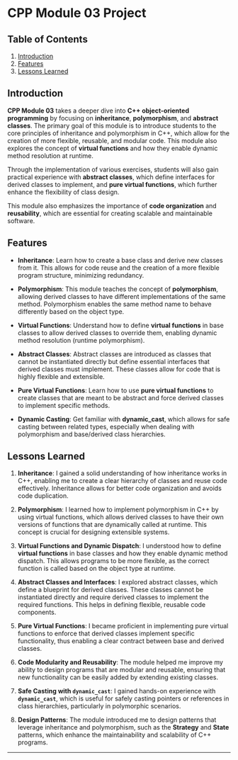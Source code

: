 # CPP Module 03 Project

## Table of Contents
1. [Introduction](#introduction)
2. [Features](#features)
3. [Lessons Learned](#lessons-learned)

## Introduction

**CPP Module 03** takes a deeper dive into **C++ object-oriented programming** by focusing on **inheritance**, **polymorphism**, and **abstract classes**. The primary goal of this module is to introduce students to the core principles of inheritance and polymorphism in C++, which allow for the creation of more flexible, reusable, and modular code. This module also explores the concept of **virtual functions** and how they enable dynamic method resolution at runtime.

Through the implementation of various exercises, students will also gain practical experience with **abstract classes**, which define interfaces for derived classes to implement, and **pure virtual functions**, which further enhance the flexibility of class design.

This module also emphasizes the importance of **code organization** and **reusability**, which are essential for creating scalable and maintainable software.

## Features

- **Inheritance**: Learn how to create a base class and derive new classes from it. This allows for code reuse and the creation of a more flexible program structure, minimizing redundancy.

- **Polymorphism**: This module teaches the concept of **polymorphism**, allowing derived classes to have different implementations of the same method. Polymorphism enables the same method name to behave differently based on the object type.

- **Virtual Functions**: Understand how to define **virtual functions** in base classes to allow derived classes to override them, enabling dynamic method resolution (runtime polymorphism).

- **Abstract Classes**: Abstract classes are introduced as classes that cannot be instantiated directly but define essential interfaces that derived classes must implement. These classes allow for code that is highly flexible and extensible.

- **Pure Virtual Functions**: Learn how to use **pure virtual functions** to create classes that are meant to be abstract and force derived classes to implement specific methods.

- **Dynamic Casting**: Get familiar with **dynamic_cast**, which allows for safe casting between related types, especially when dealing with polymorphism and base/derived class hierarchies.

## Lessons Learned

1. **Inheritance**: I gained a solid understanding of how inheritance works in C++, enabling me to create a clear hierarchy of classes and reuse code effectively. Inheritance allows for better code organization and avoids code duplication.

2. **Polymorphism**: I learned how to implement polymorphism in C++ by using virtual functions, which allows derived classes to have their own versions of functions that are dynamically called at runtime. This concept is crucial for designing extensible systems.

3. **Virtual Functions and Dynamic Dispatch**: I understood how to define **virtual functions** in base classes and how they enable dynamic method dispatch. This allows programs to be more flexible, as the correct function is called based on the object type at runtime.

4. **Abstract Classes and Interfaces**: I explored abstract classes, which define a blueprint for derived classes. These classes cannot be instantiated directly and require derived classes to implement the required functions. This helps in defining flexible, reusable code components.

5. **Pure Virtual Functions**: I became proficient in implementing pure virtual functions to enforce that derived classes implement specific functionality, thus enabling a clear contract between base and derived classes.

6. **Code Modularity and Reusability**: The module helped me improve my ability to design programs that are modular and reusable, ensuring that new functionality can be easily added by extending existing classes.

7. **Safe Casting with `dynamic_cast`**: I gained hands-on experience with **`dynamic_cast`**, which is useful for safely casting pointers or references in class hierarchies, particularly in polymorphic scenarios.

8. **Design Patterns**: The module introduced me to design patterns that leverage inheritance and polymorphism, such as the **Strategy** and **State** patterns, which enhance the maintainability and scalability of C++ programs.

---

